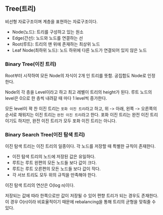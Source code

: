 ## Tree(트리)

비선형 자료구조이며 계층을 표현하는 자료구조이다.

- Node(노드): 트리를 구성하고 있는 원소
- Edge(간선): 노드와 노드를 연결하는 선
- Root(루트): 트리의 맨 위에 존재하는 최상위 노드
- Leaf Node(최하위 노드): 노드 하위에 다른 노드가 연결되어 있지 않은 노드


### Binary Tree(이진 트리)

Root부터 시작하여 모든 Node의 자식이 2개 인 트리를 뜻함. 공집합도 Node로 인정한다. 

Node의 각 층을 Level이라고 하고 최고 레벨이 트리의 height가 된다. 루트 노드의 level은 0으로 한 층씩 내려갈 때 마다 1 level씩 증가한다.

모든 level이 꽉 찬 이진 트리는 `포화 이진 트리`라고 하고, 위 -> 아래, 왼쪽 -> 오른쪽의 순서로 채워지는 이진 트리는 `완전 이진 트리`라고 한다. 포화 이진 트리는 완전 이진 트리이기도 하지만, 완전 이진 트리가 모두 포화 이진 트리는 아니다.


### Binary Search Tree(이진 탐색 트리)

이진 탐색 트리는 이진 트리의 일종이다. 
각 노드를 저장할 때 특별한 규칙이 존재한다.

- 이진 탐색 트리의 노드에 저장된 값은 유일하다.
- 루트는 루트 왼편의 모든 노드들 보다 값이 크다.
- 루트는 루트 오른편의 모든 노드들 보다 값이 작다.
- 각 서브 트리도 모두 위의 규칙을 만족해야 한다.

이진 탐색 트리의 연산은 O(log n)이다.

저장되는 값에 따라 한쪽으로만 값이 저장될 수 있어 편향 트리가 되는 경우도 존재한다. 이 경우 O(n)이라 비효율적이기 때문에 rebalancing을 통해 트리의 균형을 맞춰줄 수 있다.